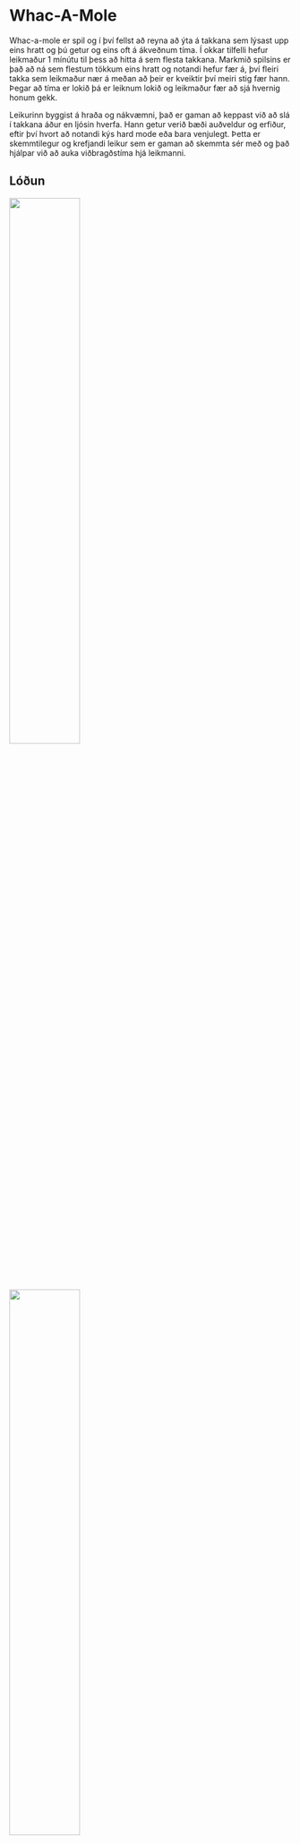 # Whac-A-Mole

Whac-a-mole er spil og í því fellst að reyna að ýta á takkana sem lýsast upp eins hratt og þú getur og eins oft á ákveðnum tíma. Í okkar tilfelli hefur leikmaður 1 mínútu til þess að hitta á sem flesta takkana.
Markmið spilsins er það að ná sem flestum tökkum eins hratt og notandi hefur fær á, því fleiri takka sem leikmaður nær á meðan að þeir er kveiktir því meiri stig fær hann. Þegar að tíma er lokið þá er leiknum lokið og leikmaður fær að sjá hvernig honum gekk.

Leikurinn byggist á hraða og nákvæmni, það er gaman að keppast við að slá í takkana áður en ljósin hverfa. Hann getur verið bæði auðveldur og erfiður, eftir því hvort að notandi kýs hard mode eða bara venjulegt.
Þetta er skemmtilegur og krefjandi leikur sem er gaman að skemmta sér með og það hjálpar við að auka viðbragðstíma hjá leikmanni.

## Lóðun ##

<img src="https://github.com/Helena-Laufey/Bord-spil/blob/main/myndir-bor%C3%B0spil/myndir-bordspil/20241127_085604.jpg" width="50%" height="50%">
<img src="https://github.com/Helena-Laufey/Bord-spil/blob/main/myndir-bor%C3%B0spil/myndir-bordspil/20241127_100010.jpg" width="50%" height="50%">
<img src="https://github.com/Helena-Laufey/Bord-spil/blob/main/myndir-bor%C3%B0spil/myndir-bordspil/20241127_110820.jpg" width="50%" height="50%">
<img src="https://github.com/Helena-Laufey/Bord-spil/blob/main/myndir-bor%C3%B0spil/myndir-bordspil/20241202_130515.jpg" width="50%" height="50%">
<img src="https://github.com/Helena-Laufey/Bord-spil/blob/main/myndir-bor%C3%B0spil/myndir-bordspil/20241202_131101.jpg" width="50%" height="50%">
<img src="https://github.com/Helena-Laufey/Bord-spil/blob/main/myndir-bor%C3%B0spil/myndir-bordspil/Screenshot_20241209_134332_Photos.jpg" width="50%" height="50%">


## myndband af virkni ##

## Ljósmyndir af borðspili ##

## Hönnunarteikning ##

